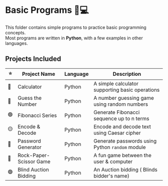 # Basic Programs 🐍💻

This folder contains simple programs to practice basic programming concepts.  
Most programs are written in **Python**, with a few examples in other languages.

## Projects Included

| ⭐ | Project Name             | Language    | Description                                         |
|---|--------------------------|------------|----------------------------------------------------|
| 🔴 | Calculator               | Python     | A simple calculator supporting basic operations   |
| 🔵 | Guess the Number         | Python     | A number guessing game using random numbers       |
| 🟢 | Fibonacci Series         | Python     | Generate Fibonacci sequence up to n terms         |
| 🟡 | Encode & Decode          | Python     | Encode and decode text using Caesar cipher        |
| 🔴 | Password Generator       | Python     | Generate passwords using Python `random` module   |
| 🔵 | Rock-Paper-Scissor Game  | Python     | A fun game between the user & computer            |
| 🟢 | Blind Auction Bidding    | Python     | An Auction bidding ( Blinds bidder's name)               |



